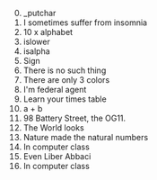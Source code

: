 0. _putchar
1. I sometimes suffer from insomnia
2. 10 x alphabet
3. islower
4. isalpha
5. Sign
6. There is no such thing
7. There are only 3 colors
8. I'm federal agent
9. Learn your times table
10. a + b
11. 98 Battery Street, the OG11. 
12. The World looks
13. Nature made the natural numbers
14. In computer class
15. Even Liber Abbaci
16. In computer class
